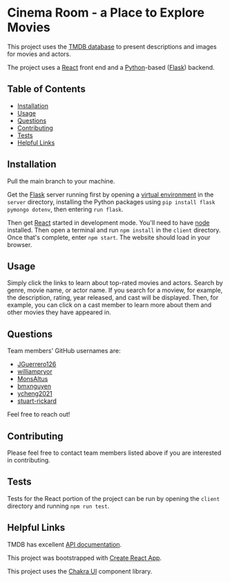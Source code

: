 # Cinema Room - a Place to Explore Movies

This project uses the [TMDB database](https://themoviedb.org) to present descriptions and images for movies and actors.

The project uses a [React](https://reactjs.org/docs/create-a-new-react-app.html) front end and a [Python](https://www.python.org/)-based ([Flask](https://palletsprojects.com/p/flask/)) backend.

## Table of Contents

- [Installation](#installation)
- [Usage](#usage)
- [Questions](#questions)
- [Contributing](#contributing)
- [Tests](#tests)
- [Helpful Links](#helpful-links)

## Installation

Pull the main branch to your machine.

Get the [Flask](https://palletsprojects.com/p/flask/) server running first by opening a [virtual environment](https://realpython.com/python-virtual-environments-a-primer/) in the `server` directory, installing the Python packages using `pip install flask pymongo dotenv`, then entering `run flask`.

Then get [React](https://reactjs.org/docs/create-a-new-react-app.html) started in development mode. You'll need to have [node](https://nodejs.org/en/) installed. Then open a terminal and run `npm install` in the `client` directory. Once that's complete, enter `npm start`. The website should load in your browser.

## Usage

Simply click the links to learn about top-rated movies and actors. Search by genre, movie name, or actor name. If you search for a moview, for example, the description, rating, year released, and cast will be displayed. Then, for example, you can click on a cast member to learn more about them and other movies they have appeared in.

## Questions

Team members' GitHub usernames are:

- [JGuerrero126](https://github.com/JGuerrero126)
- [williampryor](https://github.com/williampryor)
- [MonsAltus](https://github.com/MonsAltus)
- [bmxnguyen](https://github.com/bmxnguyen)
- [ycheng2021](https://github.com/ycheng2021)
- [stuart-rickard](https://github.com/stuart-rickard)

Feel free to reach out!

## Contributing

Please feel free to contact team members listed above if you are interested in contributing.

## Tests

Tests for the React portion of the project can be run by opening the `client` directory and running `npm run test`.

## Helpful Links

TMDB has excellent [API documentation](https://developers.themoviedb.org/3/getting-started/introduction).

This project was bootstrapped with [Create React App](https://github.com/facebook/create-react-app).

This project uses the [Chakra UI](https://chakra-ui.com/) component library.
